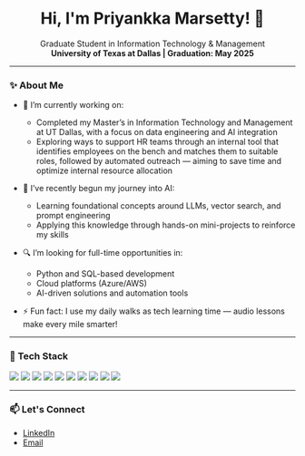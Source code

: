 <h1 align="center">Hi, I'm Priyankka Marsetty! 👋</h1>
<p align="center">
  Graduate Student in Information Technology & Management <br />
  <strong>University of Texas at Dallas | Graduation: May 2025</strong>
</p>

---

### ✨ About Me

- 🎯 I’m currently working on:
  - Completed my Master’s in Information Technology and Management at UT Dallas, with a focus on data engineering and AI integration  
  - Exploring ways to support HR teams through an internal tool that identifies employees on the bench and matches them to suitable roles, followed by automated outreach — aiming to save time and optimize internal resource allocation

- 🤖 I’ve recently begun my journey into AI:
  - Learning foundational concepts around LLMs, vector search, and prompt engineering  
  - Applying this knowledge through hands-on mini-projects to reinforce my skills

- 🔍 I’m looking for full-time opportunities in:
  - Python and SQL-based development  
  - Cloud platforms (Azure/AWS)  
  - AI-driven solutions and automation tools

- ⚡ Fun fact: I use my daily walks as tech learning time — audio lessons make every mile smarter!

---

### 🧰 Tech Stack
<p>
  <img src="https://img.shields.io/badge/-Python-black?style=flat-square&logo=python">
  <img src="https://img.shields.io/badge/-SQL-blue?style=flat-square&logo=mysql">
  <img src="https://img.shields.io/badge/-FastAPI-009688?style=flat-square&logo=fastapi">
  <img src="https://img.shields.io/badge/-Streamlit-FF4B4B?style=flat-square&logo=streamlit">
  <img src="https://img.shields.io/badge/-Azure-0078D4?style=flat-square&logo=microsoft-azure">
  <img src="https://img.shields.io/badge/-AWS-232F3E?style=flat-square&logo=amazon-aws">
  <img src="https://img.shields.io/badge/-Selenium-43B02A?style=flat-square&logo=selenium">
  <img src="https://img.shields.io/badge/Machine Learning--FF6F00?style=flat-square&logo=tensorflow">
  <img src="https://img.shields.io/badge/-AI-150458?style=flat-square&logo=pandas">
  <img src="https://img.shields.io/badge/-GitHub-181717?style=flat-square&logo=github">
</p>

---


### 📫 Let's Connect

- [LinkedIn](https://www.linkedin.com/in/priyankkamarsetty/)
- [Email](mailto:priyankka.marsetty11@gmail.com) 
